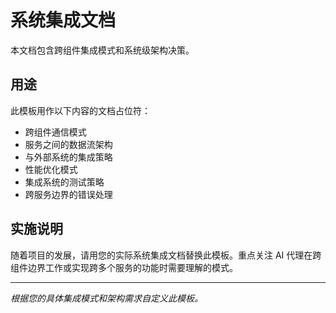 # 系统集成文档

本文档包含跨组件集成模式和系统级架构决策。

## 用途

此模板用作以下内容的文档占位符：
- 跨组件通信模式
- 服务之间的数据流架构
- 与外部系统的集成策略
- 性能优化模式
- 集成系统的测试策略
- 跨服务边界的错误处理

## 实施说明

随着项目的发展，请用您的实际系统集成文档替换此模板。重点关注 AI 代理在跨组件边界工作或实现跨多个服务的功能时需要理解的模式。

---

*根据您的具体集成模式和架构需求自定义此模板。*